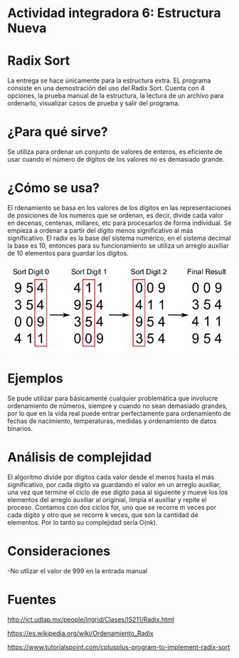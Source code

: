 # Actividad integradora 6: Estructura Nueva
# Radix Sort
La entrega se hace únicamente para la estructura extra. EL programa consiste en una demostración del uso del Radix Sort. Cuenta con 4 opciones, la prueba manual de la estructura, la lectura de un archivo para ordenarlo, visualizar casos de prueba y salir del programa.

# ¿Para qué sirve?
Se utiliza para ordenar un conjunto de valores de enteros, es eficiente de usar cuando el número de dígitos de los valores no es demasiado grande.

# ¿Cómo se usa?
El rdenamiento se basa en los valores de los dígitos en las representaciones de posiciones de los numeros que se ordenan, es decir, divide cada valor en decenas, centenas, millares, etc para procesarlos de forma individual. Se empieza a ordenar a partir del dígito menos significativo al más significativo. El radix es la base del sistema numérico, en el sistema decimal la base es 10, entonces para su funcionamiento se utiliza un arreglo auxiliar de 10 elementos para guardar los dígitos.

![alt tag](https://github.com/A01705746/TC1031_Actividades_Integradoras/blob/master/Act%206/example.png)

# Ejemplos
Se pude utilizar para básicamente cualquier problemática que involucre ordenamiento de números, siempre y cuando no sean demasiado grandes, por lo que en la vida real puede entrar perfectamente para ordenamiento de fechas de nacimiento, temperaturas, medidas y ordenamiento de datos binarios.

# Análisis de complejidad
El algoritmo divide por dígitos cada valor desde el menos hasta el más significativo, por cada dígito va guardando el valor en un arreglo auxiliar, una vez que termine el ciclo de ese dígito pasa al siguiente y mueve los los elementos del arreglo auxiliar al originial, limpia el auxiliar y repite el proceso.
Contamos con dos ciclos for, uno que se recorre m veces por cada dígito y otro que se recorre k veces, que son la cantidad de elementos. Por lo tanto su complejidad sería O(nk).

# Consideraciones
-No utlizar el valor de 999 en la entrada manual

# Fuentes
http://ict.udlap.mx/people/ingrid/Clases/IS211/Radix.html

https://es.wikipedia.org/wiki/Ordenamiento_Radix

https://www.tutorialspoint.com/cplusplus-program-to-implement-radix-sort
